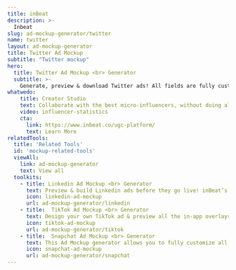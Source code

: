 ```yaml
---
title: inBeat
description: >-
  Inbeat
slug: ad-mockup-generator/twitter
name: twitter
layout: ad-mockup-generator
title: Twitter Ad Mockup
subtitle: "Twitter mockup"
hero:
  title: Twitter Ad Mockup <br> Generator
  subtitle: >-
    Generate, preview & download Twitter ads! All fields are fully customizable, and download everything for free.
whatwedo:
    title: Creator Studio
    text: Collaborate with the best micro-influencers, without doing all the work. No more endless discovery, email pitches and influencer ghosting. inBeat handles it all for you. 
    video: influencer-statistics  
    cta:
      link: https://www.inbeat.co/ugc-platform/
      text: Learn More
relatedTools:
  title: 'Related Tools'
  id: 'mockup-related-tools'
  viewAll:
    link: ad-mockup-generator
    text: View all
  toolkits:
    - title: Linkedin Ad Mockup <br> Generator 
      text: Preview & build Linkedin ads before they go live! inBeat’s ad mockup generator offers all formats available for paid ads. 
      icon: linkedin-ad-mockup
      url: ad-mockup-generator/linkedin
    - title:  TikTok Ad Mockup <br> Generator 
      text: Design your own TikTok ad & preview all the in-app overlays before it goes live on the platform. 
      icon: tiktok-ad-mockup
      url: ad-mockup-generator/tiktok
    - title:  Snapchat Ad Mockup <br> Generator 
      text: This Ad Mockup generator allows you to fully customize all fields on a Snapchat ad, and upload your own media!
      icon: snapchat-ad-mockup
      url: ad-mockup-generator/snapchat
---
```

